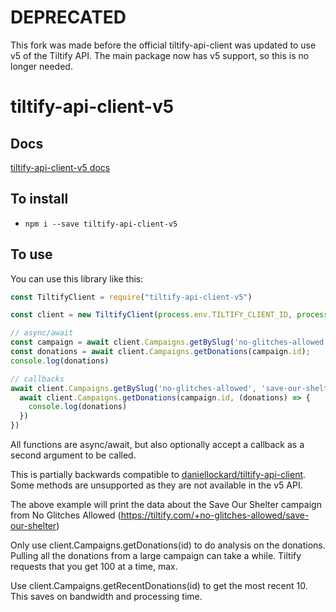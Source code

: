 # DEPRECATED

This fork was made before the official tiltify-api-client was updated to use v5 of the Tiltify API. The main package now has v5 support, so this is no longer needed.

# tiltify-api-client-v5

## Docs
[tiltify-api-client-v5 docs](https://fgeorjje.github.io/tiltify-api-client-v5)

## To install
* `npm i --save tiltify-api-client-v5`

## To use

You can use this library like this:

```javascript
const TiltifyClient = require("tiltify-api-client-v5")

const client = new TiltifyClient(process.env.TILTIFY_CLIENT_ID, process.env.TILTIFY_CLIENT_SECRET)

// async/await
const campaign = await client.Campaigns.getBySlug('no-glitches-allowed', 'save-our-shelter')
const donations = await client.Campaigns.getDonations(campaign.id);
console.log(donations)

// callbacks
await client.Campaigns.getBySlug('no-glitches-allowed', 'save-our-shelter', (campaign) => {
  await client.Campaigns.getDonations(campaign.id, (donations) => {
    console.log(donations)
  })
})
```

All functions are async/await, but also optionally accept a callback as a second argument to be called.

This is partially backwards compatible to 
[daniellockard/tiltify-api-client](https://github.com/daniellockard/tiltify-api-client).
Some methods are unsupported as they are not available in the v5 API.

The above example will print the data about the Save Our Shelter campaign from No Glitches Allowed
(https://tiltify.com/+no-glitches-allowed/save-our-shelter)

Only use client.Campaigns.getDonations(id) to do analysis on the donations.
Pulling all the donations from a large campaign can take a while.
Tiltify requests that you get 100 at a time, max.

Use client.Campaigns.getRecentDonations(id) to get the most recent 10.
This saves on bandwidth and processing time.
